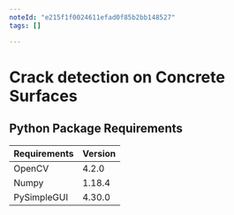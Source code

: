 ```yaml
---
noteId: "e215f1f0024611efad0f85b2bb148527"
tags: []

---
```


# Crack detection on Concrete Surfaces
## Python Package Requirements
Requirements| Version|
-------------|--------|
OpenCV | 4.2.0
Numpy | 1.18.4
PySimpleGUI | 4.30.0
